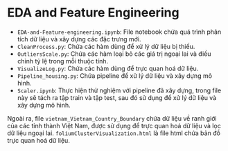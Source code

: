 # EDA and Feature Engineering

 - `EDA-and-Feature-engineering.ipynb`: File notebook chứa quá trình phân tích dữ liệu và xây dựng các đặc trưng mới.
 - `CleanProcess.py`: Chứa các hàm dùng để xử lý dữ liệu bị thiếu.
 - `OutliersScale.py`: Chứa các hàm loại bỏ các giá trị ngoại lai và điều chỉnh tỷ lệ trong mỗi thuộc tính.
 - `VisualizeLog.py`: Chứa các hàm dùng để trực quan hoá dữ liệu.
 - `Pipeline_housing.py`: Chứa pipeline để xử lý dữ liệu và xây dựng mô hình.
 - `Scaler.ipynb`: Thực hiện thử nghiệm với pipeline đã xây dựng, trong file này sẽ tách ra tập train và tập test, sau đó sử dụng để xử lý dữ liệu và xây dựng mô hình.

Ngoài ra, file `vietnam_Vietnam_Country_Boundary` chứa dữ liệu về ranh giới của các tỉnh thành Việt Nam, được sử dụng để trực quan hoá dữ liệu và lọc dữ liệu ngoại lai. `foliumClusterVisualization.html` là file html chứa bản đồ trực quan hoá dữ liệu.

